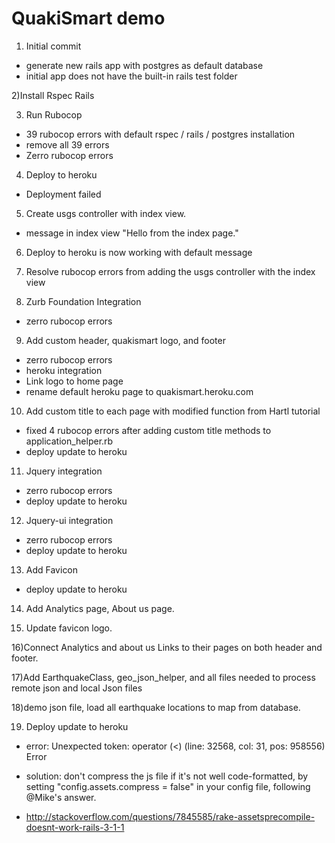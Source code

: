 # QuakiSmart demo

1) Initial commit

* generate new rails app with postgres as default database
* initial app does not have the built-in rails test folder

2)Install Rspec Rails

3) Run Rubocop

* 39 rubocop errors with default rspec / rails / postgres installation
* remove all 39 errors
* Zerro rubocop errors

4) Deploy to heroku

* Deployment failed

5) Create usgs controller with index view.

* message in index view "Hello from the index page."

6) Deploy to heroku is now working with default message

7) Resolve rubocop errors from adding the usgs controller with the index view

8) Zurb Foundation Integration

* zerro rubocop errors

9) Add custom header, quakismart logo, and footer

* zerro rubocop errors
* heroku integration
* Link logo to home page
* rename default heroku page to quakismart.heroku.com

10) Add custom title to each page with modified function from Hartl tutorial

* fixed 4 rubocop errors after adding custom title methods to application_helper.rb
* deploy update to heroku

11) Jquery integration
* zerro rubocop errors
* deploy update to heroku

12) Jquery-ui integration
* zerro rubocop errors
* deploy update to heroku

13) Add Favicon

* deploy update to heroku

14) Add Analytics page, About us page.

15) Update favicon logo.

16)Connect Analytics and about us Links to their pages on both header and footer.

17)Add EarthquakeClass, geo_json_helper, and all files needed to process remote json and local Json files

18)demo json file, load all earthquake locations to map from database.

19) Deploy update to heroku

* error:  Unexpected token: operator (<) (line: 32568, col: 31, pos: 958556)
       Error
       
* solution: don't compress the js file if it's not well code-formatted, by setting "config.assets.compress = false" in your config file, following @Mike's answer.

* http://stackoverflow.com/questions/7845585/rake-assetsprecompile-doesnt-work-rails-3-1-1       
